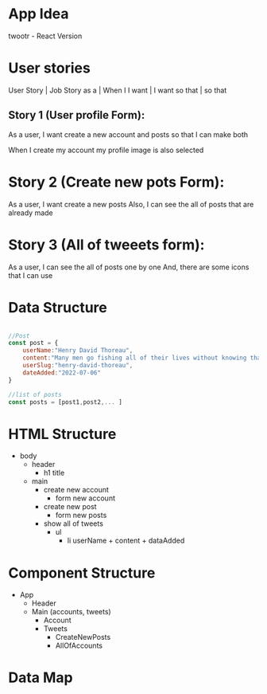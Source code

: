 # App Idea

twootr - React Version

# User stories

User Story | Job Story
as a <role> | When I <action>
I want <goal> | I want <goal>
so that <gain> | so that <gain>

## Story 1 (User profile Form):

As a user,
I want create a new account and posts
so that I can make both

When I create my account my profile image is also selected

# Story 2 (Create new pots Form):

As a user,
I want create a new posts
Also, I can see the all of posts that are already made

# Story 3 (All of tweeets form):

As a user,
I can see the all of posts one by one
And, there are some icons that I can use

# Data Structure

```js

//Post
const post = {
    userName:"Henry David Thoreau",
    content:"Many men go fishing all of their lives without knowing that it is not fish they are after.",
    userSlug:"henry-david-thoreau",
    dateAdded:"2022-07-06"
}

//list of posts
const posts = [post1,post2,... ]

```

# HTML Structure

- body
  - header
    - h1 title
  - main
    - create new account
      - form new account
    - create new post
      - form new posts
    - show all of tweets
      - ul
        - li userName + content + dataAdded

# Component Structure

- App
  - Header
  - Main (accounts, tweets)
    - Account
    - Tweets
      - CreateNewPosts
      - AllOfAccounts

# Data Map
